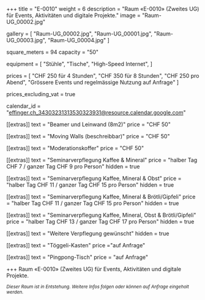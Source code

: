 +++
title = "E-0010"
weight = 6
description = "Raum «E-0010» (Zweites UG) für Events, Aktivitäten und digitale Projekte."
image = "Raum-UG_00002.jpg"

gallery = [
  "Raum-UG_00002.jpg",
  "Raum-UG_00001.jpg",
  "Raum-UG_00003.jpg",
  "Raum-UG_00004.jpg"
]

square_meters = 94
capacity = "50"

equipment = [
  "Stühle",
  "Tische",
  "High-Speed Internet",
]

prices = [
  "CHF 250 für 4 Stunden",
  "CHF 350 für 8 Stunden",
  "CHF 250 pro Abend",
  "Grössere Events und regelmässige Nutzung auf Anfrage"
]

prices_excluding_vat = true

calendar_id = "effinger.ch_34303231313530323931@resource.calendar.google.com"

[[extras]]
text = "Beamer und Leinwand (8m2)"
price = "CHF 50"

[[extras]]
text = "Moving Walls (beschreibbar)"
price = "CHF 50"

[[extras]]
text = "Moderationskoffer"
price = "CHF 50"

[[extras]]
text = "Seminarverpflegung Kaffee & Mineral"
price = "halber Tag CHF 7 / ganzer Tag CHF 9 pro Person"
hidden = true

[[extras]]
text = "Seminarverpflegung Kaffee, Mineral & Obst"
price = "halber Tag CHF 11 / ganzer Tag CHF 15 pro Person"
hidden = true

[[extras]]
text = "Seminarverpflegung Kaffee, Mineral & Brötli/Gipfeli"
price = "halber Tag CHF 11 / ganzer Tag CHF 15 pro Person"
hidden = true

[[extras]]
text = "Seminarverpflegung Kaffee, Mineral, Obst & Brötli/Gipfeli"
price = "halber Tag CHF 13 / ganzer Tag CHF 17 pro Person"
hidden = true

[[extras]]
text = "Weitere Verpflegung gewünscht"
hidden = true

[[extras]]
text = "Töggeli-Kasten"
price ="auf Anfrage"

[[extras]]
text = "Pingpong-Tisch"
price = "auf Anfrage"

+++
Raum «E-0010» (Zweites UG) für Events, Aktivitäten und digitale Projekte.

<small><em>
Dieser Raum ist in Entstehung. Weitere Infos folgen oder können auf Anfrage eingeholt werden.
</em></small>
